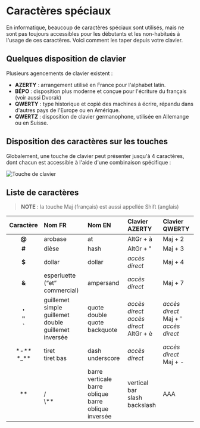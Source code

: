 # Caractères spéciaux

En informatique, beaucoup de caractères spéciaux sont utilisés, mais ne sont pas toujours accessibles pour les débutants et les non-habitués à l'usage de ces caractères. Voici comment les taper depuis votre clavier.

## Quelques disposition de clavier

Plusieurs agencements de clavier existent :

+ **AZERTY** : arrangement utilisé en France pour l'alphabet latin.
+ **BÉPO** : disposition plus moderne et conçue pour l'écriture du français (voir aussi Dvorak)
+ **QWERTY** : type historique et copié des machines à écrire, répandu dans d'autres pays de l'Europe ou en Amérique.
+ **QWERTZ** : disposition de clavier germanophone, utilisée en Allemange ou en Suisse.

## Disposition des caractères sur les touches

Globalement, une touche de clavier peut présenter jusqu'à 4 caractères, dont chacun est accessible à l'aide d'une combinaison spécifique :

![Touche de clavier](https://nsa40.casimages.com/img/2020/02/24/200224081650142301.png)

## Liste de caractères

> **NOTE** : la touche Maj (français) est aussi appellée Shift (anglais)

|Caractère|Nom FR|Nom EN|Clavier AZERTY|Clavier QWERTY|
|:--:|:--|:--|:--|:--|
|**@**|arobase|at|AltGr + à|Maj + 2|
|**\#**|dièse|hash|AltGr + "|Maj + 3|
|**$**|dollar|dollar|_accès direct_|Maj + 4|
|**&**|esperluette (“et” commercial)|ampersand|_accès direct_|Maj + 7|
|**'**<br>**"**<br>**\`**|guillemet simple<br>guillemet double<br>guillemet inversée|quote<br>double quote<br>backquote|_accès direct_<br>_accès direct_<br>AltGr + è|_accès direct_<br>Maj + '<br>_accès direct_|
|\**-**<br>\**_**|tiret<br>tiret bas|dash<br>underscore|_accès direct_|_accès direct_<br>Maj + -|
|**|**<br>**\/**<br>**\\**|barre verticale<br>barre oblique<br>barre oblique inversée|vertical bar<br>slash<br>backslash|AAA|AAA
